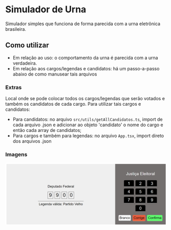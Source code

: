 # Simulador de Urna

Simulador simples que funciona de forma parecida com a urna eletrônica
brasileira.

## Como utilizar

- Em relação ao uso: o comportamento da urna é parecida com a urna verdadeira.
- Em relação aos cargos/legendas e candidatos: há um passo-a-passo abaixo de
  como manusear tais arquivos

### Extras

Local onde se pode colocar todos os cargos/legendas que serão votados e também
os candidatos de cada cargo. Para utilizar tais cargos e candidatos:

- Para candidatos: no arquivo `src/utils/getAllCandidatos.ts`, import de cada
  arquivo .json e adicionar ao objeto 'candidato' o nome do cargo e então cada
  array de candidatos;
- Para cargos e também para legendas: no arquivo `App.tsx`, import direto dos
  arquivos .json

### Imagens

![urna_img](./imgs/urna.png)
